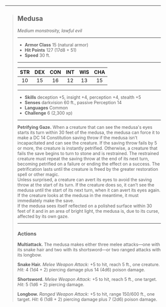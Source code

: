 ***
> ## Medusa
> *Medium monstrosity, lawful evil*
> 
> ***
> 
> - **Armor Class** 15 (natural armor)
> - **Hit Points** 127 (17d8 + 51)
> - **Speed** 30 ft.
> 
> ***
> 
> |STR|DEX|CON|INT|WIS|CHA|
> |:---:|:---:|:---:|:---:|:---:|:---:|
> |10|15|16|12|13|15|
> 
> ***
> 
> - **Skills** deception +5, insight +4, perception +4, stealth +5
> - **Senses** darkvision 60 ft., passive Perception 14
> - **Languages** Common
> - **Challenge** 6 (2,300 xp)
> 
> ***
> 
> **Petrifying Gaze.** When a creature that can see the medusa's eyes starts its turn within 30 feet of the medusa, the medusa can force it to make a DC 14 Constitution saving throw if the medusa isn't incapacitated and can see the creature. If the saving throw fails by 5 or more, the creature is instantly petrified. Otherwise, a creature that fails the save begins to turn to stone and is restrained. The restrained creature must repeat the saving throw at the end of its next turn, becoming petrified on a failure or ending the effect on a success. The petrification lasts until the creature is freed by the  greater restoration spell or other magic.  
> Unless surprised, a creature can avert its eyes to avoid the saving throw at the start of its turn. If the creature does so, it can't see the medusa until the start of its next turn, when it can avert its eyes again. If the creature looks at the medusa in the meantime, it must immediately make the save.  
> If the medusa sees itself reflected on a polished surface within 30 feet of it and in an area of bright light, the medusa is, due to its curse, affected by its own gaze.
> 
> ***
> 
> ### Actions
> **Multiattack.** The medusa makes either three melee attacks—one with its snake hair and two with its shortsword—or two ranged attacks with its longbow.
> 
> **Snake Hair.** *Melee Weapon Attack:* +5 to hit, reach 5 ft., one creature. *Hit:* 4 (1d4 + 2) piercing damage plus 14 (4d6) poison damage.
> 
> **Shortsword.** *Melee Weapon Attack:* +5 to hit, reach 5 ft., one target. *Hit:* 5 (1d6 + 2) piercing damage.
> 
> **Longbow.** *Ranged Weapon Attack:* +5 to hit, range 150/600 ft., one target. *Hit:* 6 (1d8 + 2) piercing damage plus 7 (2d6) poison damage.